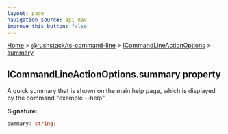 ```yaml
---
layout: page
navigation_source: api_nav
improve_this_button: false
---
```



[Home](./index.md) &gt; [@rushstack/ts-command-line](./ts-command-line.md) &gt; [ICommandLineActionOptions](./ts-command-line.icommandlineactionoptions.md) &gt; [summary](./ts-command-line.icommandlineactionoptions.summary.md)

## ICommandLineActionOptions.summary property

A quick summary that is shown on the main help page, which is displayed by the command "example --help"

<b>Signature:</b>

```typescript
summary: string;
```
